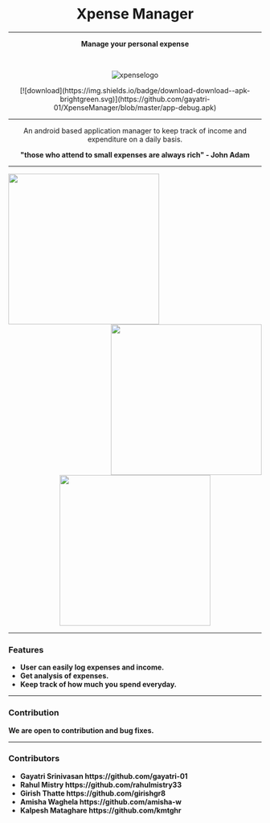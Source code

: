 <h1 align="center">Xpense Manager</h1>
<hr>
<p align="center"><b>Manage your personal expense</b></p>
<br>
<div align="center" >

  ![xpenselogo](https://github.com/gayatri-01/XpenseManager/blob/rahul1/gifs/icon.png)
  
  
</div>


<p align="center"> 
 [![download](https://img.shields.io/badge/download-download--apk-brightgreen.svg)](https://github.com/gayatri-01/XpenseManager/blob/master/app-debug.apk)
</p>
 
 <hr>
  

<p align="center">An android based application manager to keep track of income and expenditure on a daily basis.</p>
<p align="center"><b>"those who attend to small expenses are always rich" - John Adam</p>
<hr>
<div align ="center">
<p>
<img src="https://github.com/gayatri-01/XpenseManager/blob/rahul1/gifs/1.gif" width=300px align=left>
<img src="https://github.com/gayatri-01/XpenseManager/blob/rahul1/gifs/2.gif" width=300px align=right>
<br>
<img src="https://github.com/gayatri-01/XpenseManager/blob/rahul1/gifs/3.gif" width=300px>
</p>
</div>
<hr>



<h3>Features</h3>
<ul>
    <li>User can easily log expenses and income.
    <li>Get analysis of expenses.
    <li>Keep track of how much you spend everyday.
</ul>
<hr>





<p>
    <h3>Contribution</h3>
    <p>We are open to contribution and bug fixes.</p>
</p>
<hr>
<h3>Contributors</h3>
<ul>
   
  <li> Gayatri Srinivasan https://github.com/gayatri-01 
  <li> Rahul Mistry  https://github.com/rahulmistry33
  <li> Girish Thatte  https://github.com/girishgr8
  <li> Amisha Waghela  https://github.com/amisha-w
  <li> Kalpesh Mataghare https://github.com/kmtghr

</html>









